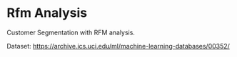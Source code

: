 # Rfm Analysis
Customer Segmentation with RFM analysis.

Dataset: https://archive.ics.uci.edu/ml/machine-learning-databases/00352/
